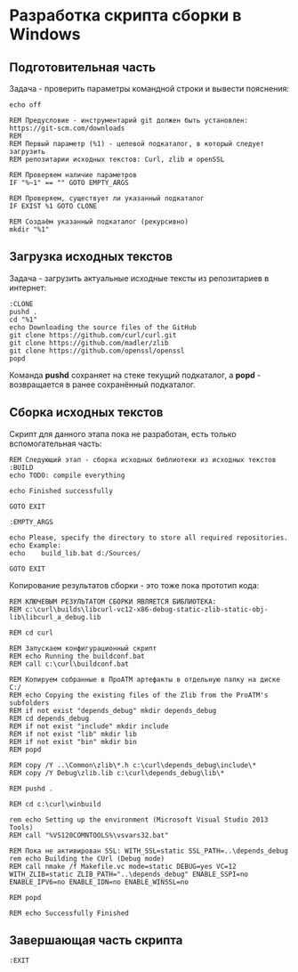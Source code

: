 # Разработка скрипта сборки в Windows

## Подготовительная часть

Задача - проверить параметры командной строки и вывести пояснения:

```
echo off

REM Предусловие - инструментарий git должен быть установлен: https://git-scm.com/downloads
REM
REM Первый параметр (%1) - целевой подкаталог, в который следует загрузить 
REM репозитарии исходных текстов: Curl, zlib и openSSL

REM Проверяем наличие параметров
IF "%~1" == "" GOTO EMPTY_ARGS

REM Проверяем, существует ли указанный подкаталог
IF EXIST %1 GOTO CLONE

REM Создаём указанный подкаталог (рекурсивно)
mkdir "%1"
```

## Загрузка исходных текстов

Задача - загрузить актуальные исходные тексты из репозитариев в интернет:

```
:CLONE
pushd .
cd "%1"
echo Downloading the source files of the GitHub
git clone https://github.com/curl/curl.git
git clone https://github.com/madler/zlib
git clone https://github.com/openssl/openssl 
popd
```

Команда **pushd** сохраняет на стеке текущий подкаталог, а **popd** - возвращается в ранее сохранённый подкаталог.

## Сборка исходных текстов

Скрипт для данного этапа пока не разработан, есть только вспомогательная часть:

```
REM Следующий этап - сборка исходных библиотеки из исходных текстов
:BUILD
echo TODO: compile everything

echo Finished successfully

GOTO EXIT

:EMPTY_ARGS

echo Please, specify the directory to store all required repositories.
echo Example:
echo 	build_lib.bat d:/Sources/

GOTO EXIT
```

Копирование результатов сборки - это тоже пока прототип кода:

```
REM КЛЮЧЕВЫМ РЕЗУЛЬТАТОМ СБОРКИ ЯВЛЯЕТСЯ БИБЛИОТЕКА:
REM c:\curl\builds\libcurl-vc12-x86-debug-static-zlib-static-obj-lib\libcurl_a_debug.lib 

REM cd curl

REM Запускаем конфигурационный скрипт
REM echo Running the buildconf.bat
REM call c:\curl\buildconf.bat

REM Копируем собранные в ПроАТМ артефакты в отдельную папку на диске C:/
REM echo Copying the existing files of the Zlib from the ProATM's subfolders
REM if not exist "depends_debug" mkdir depends_debug
REM cd depends_debug
REM if not exist "include" mkdir include
REM if not exist "lib" mkdir lib
REM if not exist "bin" mkdir bin
REM popd

REM copy /Y ..\Common\zlib\*.h c:\curl\depends_debug\include\*
REM copy /Y Debug\zlib.lib c:\curl\depends_debug\lib\*

REM pushd .

REM cd c:\curl\winbuild

rem echo Setting up the environment (Microsoft Visual Studio 2013 Tools)
REM call "%VS120COMNTOOLS%\vsvars32.bat"

REM Пока не активирован SSL: WITH_SSL=static SSL_PATH=..\depends_debug
rem echo Building the CUrl (Debug mode)
REM call nmake /f Makefile.vc mode=static DEBUG=yes VC=12 WITH_ZLIB=static ZLIB_PATH="..\depends_debug" ENABLE_SSPI=no ENABLE_IPV6=no ENABLE_IDN=no ENABLE_WINSSL=no

REM popd

REM echo Successfully Finished
```

## Завершающая часть скрипта 

```
:EXIT
```
